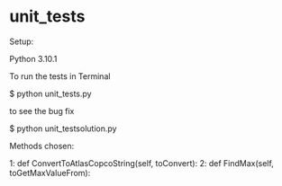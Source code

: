 # unit_tests

Setup:

Python 3.10.1

To run the tests in Terminal

$ python unit_tests.py

to see the bug fix

$ python unit_testsolution.py


Methods chosen:

1: def ConvertToAtlasCopcoString(self, toConvert):
2: def FindMax(self, toGetMaxValueFrom):